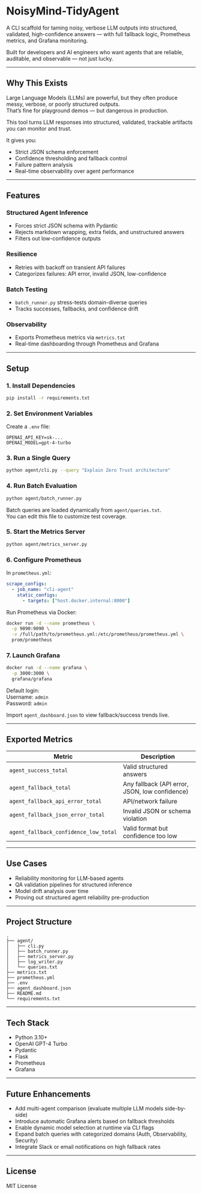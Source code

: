 # NoisyMind-TidyAgent

A CLI scaffold for taming noisy, verbose LLM outputs into structured, validated, high-confidence answers — with full fallback logic, Prometheus metrics, and Grafana monitoring.

Built for developers and AI engineers who want agents that are reliable, auditable, and observable — not just lucky.

---

## Why This Exists

Large Language Models (LLMs) are powerful, but they often produce messy, verbose, or poorly structured outputs.  
That’s fine for playground demos — but dangerous in production.

This tool turns LLM responses into structured, validated, trackable artifacts you can monitor and trust.

It gives you:

- Strict JSON schema enforcement
- Confidence thresholding and fallback control
- Failure pattern analysis
- Real-time observability over agent performance

---

## Features

### Structured Agent Inference

- Forces strict JSON schema with Pydantic
- Rejects markdown wrapping, extra fields, and unstructured answers
- Filters out low-confidence outputs

### Resilience

- Retries with backoff on transient API failures
- Categorizes failures: API error, invalid JSON, low-confidence

### Batch Testing

- `batch_runner.py` stress-tests domain-diverse queries
- Tracks successes, fallbacks, and confidence drift

### Observability

- Exports Prometheus metrics via `metrics.txt`
- Real-time dashboarding through Prometheus and Grafana

---

## Setup

### 1. Install Dependencies

```bash
pip install -r requirements.txt
```

### 2. Set Environment Variables

Create a `.env` file:

```env
OPENAI_API_KEY=sk-...
OPENAI_MODEL=gpt-4-turbo
```

### 3. Run a Single Query

```bash
python agent/cli.py --query "Explain Zero Trust architecture"
```

### 4. Run Batch Evaluation

```bash
python agent/batch_runner.py
```
Batch queries are loaded dynamically from `agent/queries.txt`.  
You can edit this file to customize test coverage.

### 5. Start the Metrics Server

```bash
python agent/metrics_server.py
```

### 6. Configure Prometheus

In `prometheus.yml`:

```yaml
scrape_configs:
  - job_name: "cli-agent"
    static_configs:
      - targets: ["host.docker.internal:8000"]
```

Run Prometheus via Docker:

```bash
docker run -d --name prometheus \
  -p 9090:9090 \
  -v /full/path/to/prometheus.yml:/etc/prometheus/prometheus.yml \
  prom/prometheus
```

### 7. Launch Grafana

```bash
docker run -d --name grafana \
  -p 3000:3000 \
  grafana/grafana
```

Default login:  
Username: `admin`  
Password: `admin`

Import `agent_dashboard.json` to view fallback/success trends live.

---

## Exported Metrics

| Metric                                | Description                                    |
| ------------------------------------- | ---------------------------------------------- |
| `agent_success_total`                 | Valid structured answers                       |
| `agent_fallback_total`                | Any fallback (API error, JSON, low confidence) |
| `agent_fallback_api_error_total`      | API/network failure                            |
| `agent_fallback_json_error_total`     | Invalid JSON or schema violation               |
| `agent_fallback_confidence_low_total` | Valid format but confidence too low            |

---

## Use Cases

- Reliability monitoring for LLM-based agents
- QA validation pipelines for structured inference
- Model drift analysis over time
- Proving out structured agent reliability pre-production

---

## Project Structure

```
.
├── agent/
│   ├── cli.py
│   ├── batch_runner.py
│   ├── metrics_server.py
│   ├── log_writer.py
│   └── queries.txt
├── metrics.txt
├── prometheus.yml
├── .env
├── agent_dashboard.json
├── README.md
└── requirements.txt
```

---

## Tech Stack

- Python 3.10+
- OpenAI GPT-4 Turbo
- Pydantic
- Flask
- Prometheus
- Grafana

---

## Future Enhancements

- Add multi-agent comparison (evaluate multiple LLM models side-by-side)
- Introduce automatic Grafana alerts based on fallback thresholds
- Enable dynamic model selection at runtime via CLI flags
- Expand batch queries with categorized domains (Auth, Observability, Security)
- Integrate Slack or email notifications on high fallback rates


---

## License

MIT License
